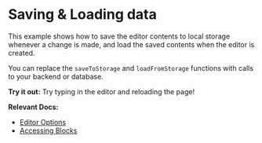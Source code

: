 # Saving & Loading data

This example shows how to save the editor contents to local storage whenever a change is made, and load the saved contents when the editor is created.

You can replace the `saveToStorage` and `loadFromStorage` functions with calls to your backend or database.

**Try it out:** Try typing in the editor and reloading the page!

**Relevant Docs:**

- [Editor Options](/docs/editor#editor-options)
- [Accessing Blocks](/docs/manipulating-blocks#accessing-blocks)
